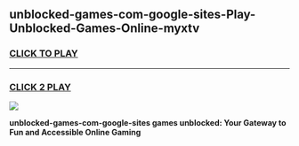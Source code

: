 
## unblocked-games-com-google-sites-Play-Unblocked-Games-Online-myxtv
<h3>
<a href="https://premium76.site?title=unblocked-games-com-google-sites&ref=25A">CLICK TO PLAY</a></h3>
<hr>

<h3>
<a href="https://premium76.site?title=unblocked-games-com-google-sites&ref=25A">CLICK 2 PLAY</a>
  
</h3>

<a href="https://premium76.site?title=unblocked-games-com-google-sites&ref=25A"><img src="https://clearcache.store/games.png"></a>


**unblocked-games-com-google-sites games unblocked: Your Gateway to Fun and Accessible Online Gaming**
